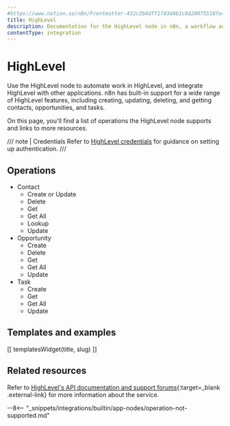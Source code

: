 ```yaml
---
#https://www.notion.so/n8n/Frontmatter-432c2b8dff1f43d4b1c8d20075510fe4
title: HighLevel
description: Documentation for the HighLevel node in n8n, a workflow automation platform. Includes details of operations and configuration, and links to examples and credentials information.
contentType: integration
---
```


# HighLevel

Use the HighLevel node to automate work in HighLevel, and integrate HighLevel with other applications. n8n has built-in support for a wide range of HighLevel features, including creating, updating, deleting, and getting contacts, opportunities, and tasks. 

On this page, you'll find a list of operations the HighLevel node supports and links to more resources.

/// note | Credentials
Refer to [HighLevel credentials](/integrations/builtin/credentials/highlevel/) for guidance on setting up authentication. 
///

## Operations

* Contact
	* Create or Update
	* Delete
	* Get
	* Get All
	* Lookup
	* Update
* Opportunity
	* Create
	* Delete
	* Get
	* Get All
	* Update
* Task
	* Create
	* Get
	* Get All
	* Update

## Templates and examples

<!-- see https://www.notion.so/n8n/Pull-in-templates-for-the-integrations-pages-37c716837b804d30a33b47475f6e3780 -->
[[ templatesWidget(title, slug) ]]

## Related resources

Refer to [HighLevel's API documentation and support forums](https://help.gohighlevel.com/support/solutions/articles/48001060529-highlevel-api){:target=_blank .external-link} for more information about the service.

--8<-- "_snippets/integrations/builtin/app-nodes/operation-not-supported.md"
